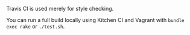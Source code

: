 Travis CI is used merely for style checking.

You can run a full build locally using Kitchen CI and Vagrant with `bundle exec rake` or `./test.sh`.
